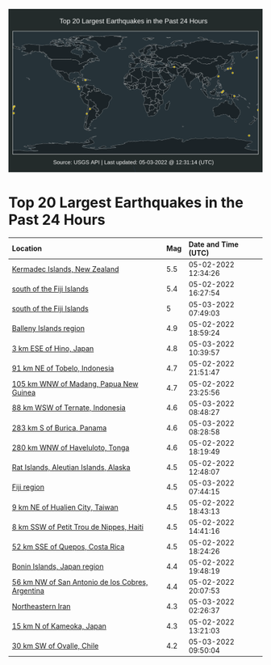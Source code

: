 ![Map](./map.png)

# Top 20 Largest Earthquakes in the Past 24 Hours

| Location | Mag | Date and Time (UTC) |
|:---|:---|:---|
| [Kermadec Islands, New Zealand](https://earthquake.usgs.gov/earthquakes/eventpage/us7000h6cu) | 5.5 | 05-02-2022 12:34:26 |
| [south of the Fiji Islands](https://earthquake.usgs.gov/earthquakes/eventpage/us7000h6dx) | 5.4 | 05-02-2022 16:27:54 |
| [south of the Fiji Islands](https://earthquake.usgs.gov/earthquakes/eventpage/us7000h6ry) | 5 | 05-03-2022 07:49:03 |
| [Balleny Islands region](https://earthquake.usgs.gov/earthquakes/eventpage/us7000h6eu) | 4.9 | 05-02-2022 18:59:24 |
| [3 km ESE of Hino, Japan](https://earthquake.usgs.gov/earthquakes/eventpage/us7000h6sf) | 4.8 | 05-03-2022 10:39:57 |
| [91 km NE of Tobelo, Indonesia](https://earthquake.usgs.gov/earthquakes/eventpage/us7000h6q1) | 4.7 | 05-02-2022 21:51:47 |
| [105 km WNW of Madang, Papua New Guinea](https://earthquake.usgs.gov/earthquakes/eventpage/us7000h6qi) | 4.7 | 05-02-2022 23:25:56 |
| [88 km WSW of Ternate, Indonesia](https://earthquake.usgs.gov/earthquakes/eventpage/us7000h6s5) | 4.6 | 05-03-2022 08:48:27 |
| [283 km S of Burica, Panama](https://earthquake.usgs.gov/earthquakes/eventpage/us7000h6s3) | 4.6 | 05-03-2022 08:28:58 |
| [280 km WNW of Haveluloto, Tonga](https://earthquake.usgs.gov/earthquakes/eventpage/us7000h6ed) | 4.6 | 05-02-2022 18:19:49 |
| [Rat Islands, Aleutian Islands, Alaska](https://earthquake.usgs.gov/earthquakes/eventpage/us7000h6cz) | 4.5 | 05-02-2022 12:48:07 |
| [Fiji region](https://earthquake.usgs.gov/earthquakes/eventpage/us7000h6ru) | 4.5 | 05-03-2022 07:44:15 |
| [9 km NE of Hualien City, Taiwan](https://earthquake.usgs.gov/earthquakes/eventpage/us7000h6eq) | 4.5 | 05-02-2022 18:43:13 |
| [8 km SSW of Petit Trou de Nippes, Haiti](https://earthquake.usgs.gov/earthquakes/eventpage/us7000h6dg) | 4.5 | 05-02-2022 14:41:16 |
| [52 km SSE of Quepos, Costa Rica](https://earthquake.usgs.gov/earthquakes/eventpage/us7000h6ee) | 4.5 | 05-02-2022 18:24:26 |
| [Bonin Islands, Japan region](https://earthquake.usgs.gov/earthquakes/eventpage/us7000h6fm) | 4.4 | 05-02-2022 19:48:19 |
| [56 km NW of San Antonio de los Cobres, Argentina](https://earthquake.usgs.gov/earthquakes/eventpage/us7000h6fb) | 4.4 | 05-02-2022 20:07:53 |
| [Northeastern Iran](https://earthquake.usgs.gov/earthquakes/eventpage/us7000h6qy) | 4.3 | 05-03-2022 02:26:37 |
| [15 km N of Kameoka, Japan](https://earthquake.usgs.gov/earthquakes/eventpage/us7000h6db) | 4.3 | 05-02-2022 13:21:03 |
| [30 km SW of Ovalle, Chile](https://earthquake.usgs.gov/earthquakes/eventpage/us7000h6s8) | 4.2 | 05-03-2022 09:50:04 |

